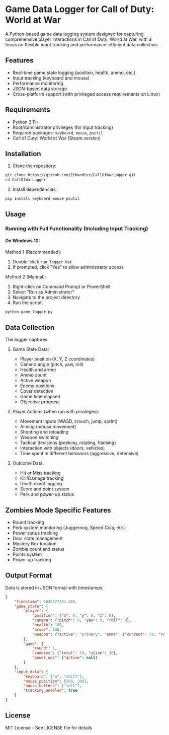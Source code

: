 # Game Data Logger for Call of Duty: World at War

A Python-based game data logging system designed for capturing comprehensive player interactions in Call of Duty: World at War, with a focus on flexible input tracking and performance-efficient data collection.

## Features

- Real-time game state logging (position, health, ammo, etc.)
- Input tracking (keyboard and mouse)
- Performance monitoring
- JSON-based data storage
- Cross-platform support (with privileged access requirements on Linux)

## Requirements

- Python 3.11+
- Root/Administrator privileges (for input tracking)
- Required packages: `keyboard`, `mouse`, `psutil`
- Call of Duty: World at War (Steam version)

## Installation

1. Clone the repository:
```bash
git clone https://github.com/Ethandler/CallOfWarLogger.git
cd CallOfWarLogger
```

2. Install dependencies:
```bash
pip install keyboard mouse psutil
```

## Usage

### Running with Full Functionality (Including Input Tracking)

#### On Windows 10:
Method 1 (Recommended):
1. Double-click `run_logger.bat`
2. If prompted, click "Yes" to allow administrator access

Method 2 (Manual):
1. Right-click on Command Prompt or PowerShell
2. Select "Run as Administrator"
3. Navigate to the project directory
4. Run the script:
```bash
python game_logger.py
```

## Data Collection

The logger captures:

1. Game State Data:
   - Player position (X, Y, Z coordinates)
   - Camera angle (pitch, yaw, roll)
   - Health and armor
   - Ammo count
   - Active weapon
   - Enemy positions
   - Cover detection
   - Game time elapsed
   - Objective progress

2. Player Actions (when run with privileges):
   - Movement inputs (WASD, crouch, jump, sprint)
   - Aiming (mouse movement)
   - Shooting and reloading
   - Weapon switching
   - Tactical decisions (peeking, rotating, flanking)
   - Interaction with objects (doors, vehicles)
   - Time spent in different behaviors (aggressive, defensive)

3. Outcome Data:
   - Hit or Miss tracking
   - Kill/Damage tracking
   - Death event logging
   - Score and point system
   - Perk and power-up status

## Zombies Mode Specific Features

- Round tracking
- Perk system monitoring (Juggernog, Speed Cola, etc.)
- Power status tracking
- Door state management
- Mystery Box location
- Zombie count and status
- Points system
- Power-up tracking

## Output Format

Data is stored in JSON format with timestamps:
```json
{
    "timestamp": 1645577291.456,
    "game_state": {
        "player": {
            "position": {"x": 0, "y": 0, "z": 0},
            "camera": {"pitch": 0, "yaw": 0, "roll": 0},
            "health": 100,
            "armor": 100,
            "weapon": {"active": "primary", "ammo": {"current": 30, "reserve": 120}}
        },
        "game": {
            "round": 1,
            "zombies": {"total": 24, "alive": 20},
            "power_ups": {"active": null}
        }
    },
    "input_data": {
        "keyboard": ["w", "shift"],
        "mouse_position": [500, 300],
        "mouse_buttons": ["left"],
        "tracking_enabled": true
    }
}
```

## License

MIT License - See LICENSE file for details
